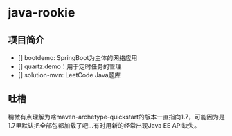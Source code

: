 # java-rookie

## 项目简介

- [] bootdemo: SpringBoot为主体的网络应用
- [] quartz.demo：用于定时任务的管理
- [] solution-mvn: LeetCode Java题库


## 吐槽

稍微有点理解为啥maven-archetype-quickstart的版本一直指向1.7，可能因为是1.7里默认把全部包都加载了吧...有时用新的经常出现Java EE API缺失。